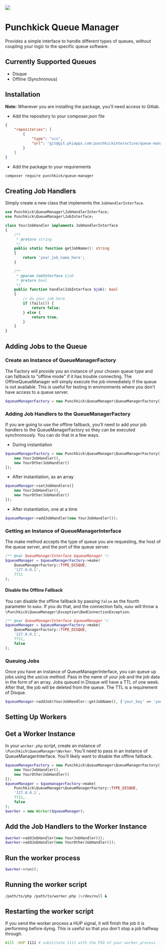<img src="https://api.ci.pkiapps.com/gitlab/punchkickinteractive/queue-manager.svg?branch=master" />

# Punchkick Queue Manager

Provides a simple interface to handle different types of queues, without coupling your logic to the specific queue software.

## Currently Supported Queues

* Disque
* Offline (Synchronous)

## Installation

__Note:__ Wherever you are installing the package, you'll need access to Gitlab.

* Add the repository to your composer.json file
```json
{
    "repositories": [
        {
            "type": "vcs", 
            "url": "git@git.pkiapps.com:punchkickinteractive/queue-manager.git"
        }
    ]
}
```

* Add the package to your requirements  
```bash
composer require punchkick/queue-manager
```


## Creating Job Handlers

Simply create a new class that implements the `JobHandlerInterface`.

```php
use Punchkick\QueueManager\JobHandlerInterface;
use Punchkick\QueueManager\JobInterface;

class YourJobHandler implements JobHandlerInterface
{
    /**
     * @return string
     */
    public static function getJobName(): string
    {
        return 'your_job_name_here';
    }

    /**
     * @param JobInterface $job
     * @return bool
     */
    public function handle(JobInterface $job): bool
    {
        // do your job here
        if (fails()) {
            return false;
        } else {
            return true;
        }
    }
}
```

## Adding Jobs to the Queue

### Create an Instance of QueueManagerFactory

The Factory will provide you an instance of your chosen queue type and can 
fallback to "offline mode" if it has trouble connecting. The OfflineQueueManager 
will simply execute the job immediately if the queue is not available. This is 
useful for testing in environments where you don't have access to a queue 
server.

```php
$queueManagerFactory = new Punchkick\QueueManager\QueueManagerFactory();
```

### Adding Job Handlers to the QueueManagerFactory

If you are going to use the offline fallback, you'll need to add your job 
handlers to the QueueManagerFactory so they can be executed synchronously. 
You can do that in a few ways.

* During instantiation

```php
$queueManagerFactory = new Punchkick\QueueManager\QueueManagerFactory([
    new YourJobHandler(), 
    new YourOtherJobHandler()
]);
```

* After instantiation, as an array

```php
$queueManager->setJobHandlers([
    new YourJobHandler(), 
    new YourOtherJobHandler()
]);
```

* After instantiation, one at a time

```php
$queueManager->addJobHandler(new YourJobHandler());
```

### Getting an Instance of QueueManagerInterface

The make method accepts the type of queue you are requesting, the host of the 
queue server, and the port of the queue server.

```php
/** @var QueueManagerInterface $queueManager */
$queueManager = $queueManagerFactory->make(
    QueueManagerFactory::TYPE_DISQUE, 
    '127.0.0.1', 
    7711
);
```

#### Disable the Offline Fallback

You can disable the offline fallback by passing `false` as the fourth parameter 
to `make`. If you do that, and the connection fails, `make` will throw a 
`\Punchkick\QueueManager\Exception\BadConnectionException`.

```php
/** @var QueueManagerInterface $queueManager */
$queueManager = $queueManagerFactory->make(
    QueueManagerFactory::TYPE_DISQUE, 
    '127.0.0.1', 
    7711, 
    false
);
```

### Queuing Jobs

Once you have an instance of QueueManagerInterface, you can queue up jobs using 
the `addJob` method. Pass in the name of your job and the job data in the form 
of an array. Jobs queued in Disque will have a TTL of one week. After that, the job will 
be deleted from the queue. The TTL is a requirement of Disque.

```php
$queueManager->addJob(YourJobHandler::getJobName(), ['your_key' => 'your_val']);
```


## Setting Up Workers

## Get a Worker Instance

In your `worker.php` script, create an instance of 
`\Punchkick\QueueManager\Worker`. You'll need to pass in an instance of 
QueueManagerInterface. You'll likely want to disable the offline fallback.

```php
$queueManagerFactory = new Punchkick\QueueManager\QueueManagerFactory([
    new YourJobHandler(), 
    new YourOtherJobHandler()
]);
$queueManager = $quemanagerFactory->make(
    Punchkick\QueueManager\QueueManagerFactory::TYPE_DISQUE, 
    '127.0.0.1', 
    7711, 
    false
);
$worker = new Worker($queueManager);
```

## Add the Job Handlers to the Worker Instance


```php
$worker->addJobHandler(new YourJobHandler());
$worker->addJobHandler(new YourOtherJobHandler());
```

## Run the worker process

```php
$worker->run();
```

## Running the worker script

```bash
/path/to/php /path/to/worker.php 2>/dev/null &
```

## Restarting the worker script

If you send the worker process a HUP signal, it will finish the job it is 
performing before dying. This is useful so that you don't stop a job halfway 
through.

```bash
kill -HUP 1111 # substitute 1111 with the PID of your worker process
```